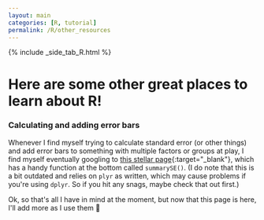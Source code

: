 ```yaml
---
layout: main
categories: [R, tutorial]
permalink: /R/other_resources
---
```


{% include _side_tab_R.html %}

# Here are some other great places to learn about R!

### Calculating and adding error bars
Whenever I find myself trying to calculate standard error (or other things) and add error bars to something with multiple factors or groups at play, I find myself eventually googling to [this stellar page](http://www.cookbook-r.com/Graphs/Plotting_means_and_error_bars_(ggplot2)/){:target="_blank"}, which has a handy function at the bottom called `summarySE()`. (I do note that this is a bit outdated and relies on `plyr` as written, which may cause problems if you're using `dplyr`. So if you hit any snags, maybe check that out first.)

Ok, so that's all I have in mind at the moment, but now that this page is here, I'll add more as I use them 🙂